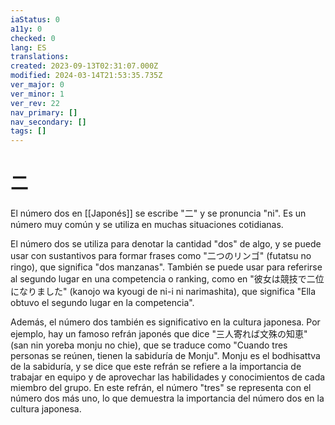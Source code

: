 ```yaml
---
iaStatus: 0
a11y: 0
checked: 0
lang: ES
translations: 
created: 2023-09-13T02:31:07.000Z
modified: 2024-03-14T21:53:35.735Z
ver_major: 0
ver_minor: 1
ver_rev: 22
nav_primary: []
nav_secondary: []
tags: []
---
```

# 二

El número dos en [[Japonés]] se escribe "二" y se pronuncia "ni". Es un número muy común y se utiliza en muchas situaciones cotidianas.

El número dos se utiliza para denotar la cantidad "dos" de algo, y se puede usar con sustantivos para formar frases como "二つのリンゴ" (futatsu no ringo), que significa "dos manzanas". También se puede usar para referirse al segundo lugar en una competencia o ranking, como en "彼女は競技で二位になりました" (kanojo wa kyougi de ni-i ni narimashita), que significa "Ella obtuvo el segundo lugar en la competencia".

Además, el número dos también es significativo en la cultura japonesa. Por ejemplo, hay un famoso refrán japonés que dice "三人寄れば文殊の知恵" (san nin yoreba monju no chie), que se traduce como "Cuando tres personas se reúnen, tienen la sabiduría de Monju". Monju es el bodhisattva de la sabiduría, y se dice que este refrán se refiere a la importancia de trabajar en equipo y de aprovechar las habilidades y conocimientos de cada miembro del grupo. En este refrán, el número "tres" se representa con el número dos más uno, lo que demuestra la importancia del número dos en la cultura japonesa.